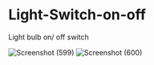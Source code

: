 # Light-Switch-on-off
Light bulb on/ off switch 


![Screenshot (599)](https://github.com/user-attachments/assets/6886d920-c7ee-44bf-a8bf-ddc30fde209e)
![Screenshot (600)](https://github.com/user-attachments/assets/a9a240ed-a894-4c2d-83db-8b455bb62768)
